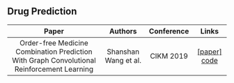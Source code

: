 ## Drug Prediction

Paper | Authors | Conference | Links
:-: | :-: | :-: | :-:
Order-free Medicine Combination Prediction With Graph Convolutional Reinforcement Learning| Shanshan Wang et al.|CIKM 2019 | [[paper]](https://staff.fnwi.uva.nl/m.derijke/wp-content/papercite-data/pdf/wang-2019-order-free.pdf) [code](https://github.com/WOW5678/CompNet)



